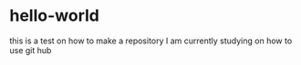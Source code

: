 # hello-world
this is a test on how to make a repository
I am currently studying on how to use git hub
